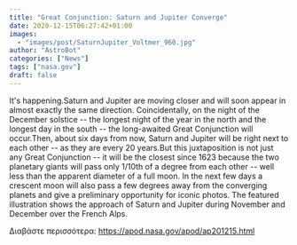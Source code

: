 ```yaml
---
title: "Great Conjunction: Saturn and Jupiter Converge"
date: 2020-12-15T06:27:42+01:00
images:
  - "images/post/SaturnJupiter_Voltmer_960.jpg"
author: "AstroBot"
categories: ["News"]
tags: ["nasa.gov"]
draft: false
---
```


It's happening.Saturn and Jupiter are moving closer and will soon appear in almost exactly the same direction. Coincidentally, on the night of the December solstice -- the longest night of the year in the north and the longest day in the south -- the long-awaited Great Conjunction will occur.Then, about six days from now, Saturn and Jupiter will be right next to each other -- as they are every 20 years.But this juxtaposition is not just any Great Conjunction -- it will be the closest since 1623 because the two planetary giants will pass only 1/10th of a degree from each other -- well less than the apparent diameter of a full moon. In the next few days a crescent moon will also pass a few degrees away from the converging planets and give a preliminary opportunity for iconic photos. The featured illustration shows the approach of Saturn and Jupiter during November and December over the French Alps.

Διαβάστε περισσότερα: https://apod.nasa.gov/apod/ap201215.html
